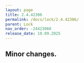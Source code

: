 ```yaml
---
layout: page
title: 2.4.42306
permalink: /docs/lock/2.4.42306/
parent: Lock
nav_order: -24423060
release_date: 10.09.2025
---
```


## Minor changes.